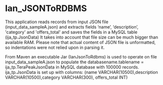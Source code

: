 # Ian_JSONToRDBMS

This application  reads records from input JSON file (input_data_sampleA.json) and extracts fields ‘name’, ‘description’, 'category' and 'offers_total' and saves the fields in a MySQL table (ija_tp.JsonData) It takes into account that file size can be much bigger than available RAM.   Please note that actual content of JSON file is unformatted, so indentations were not relied upon in parsing it.

From Maven an executable Jar (IanJsonToRdbms) is used to operate on file input_data_sampleA.json to populate the databasename.tablename = ija_tp.TeraPeakJsonData in MySQL database with 100000 records.  ija_tp.JsonData is set up with columns:
(name VARCHAR(10500),description VARCHAR(10500),category VARCHAR(300), offers_total INT)
